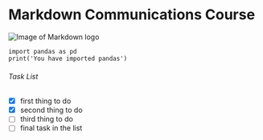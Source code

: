 # Markdown Communications Course 

![Image of Markdown logo](https://cdn.dribbble.com/users/1469094/screenshots/14321140/markdown_tekengebied_1_kopie.png)

```
import pandas as pd 
print('You have imported pandas')
```
###### Task List 
- [X] first thing to do
- [X] second thing to do
- [ ] third thing to do
- [ ] final task in the list
